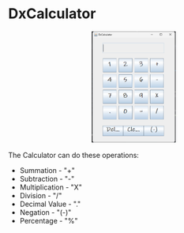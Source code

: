 # DxCalculator
<pre>                    <img src = "calc.png" alt = "Calculator" width = "170"> </pre>
The Calculator can do these operations:
<ul>
    <li>Summation - "+"</li>
    <li>Subtraction - "-"</li>
    <li>Multiplication - "X"</li>
    <li>Division - "/"</li>
    <li>Decimal Value - "."</li>
    <li>Negation - "(-)"</li>
    <li>Percentage - "%"</li>
</ul>
